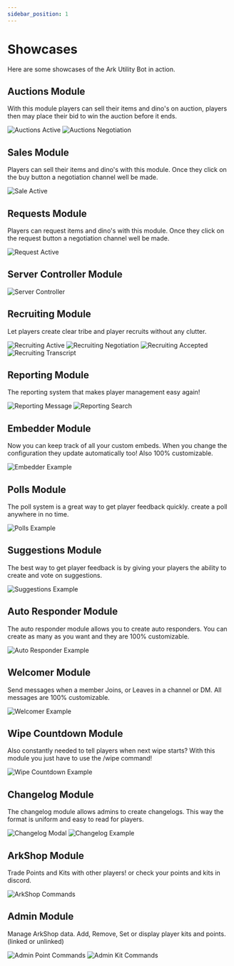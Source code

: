 ```yaml
---
sidebar_position: 1
---
```


# Showcases

Here are some showcases of the Ark Utility Bot in action.

## Auctions Module

With this module players can sell their items and dino's on auction, players then may place their bid to win the auction before it ends.

![Auctions Active](https://imgur.com/2Vi1PNz.png)
![Auctions Negotiation](https://imgur.com/JYAjh3A.png)

## Sales Module

Players can sell their items and dino's with this module. Once they click on the buy button a negotiation channel well be made.

![Sale Active](https://imgur.com/LsVSGvL.png)

## Requests Module

Players can request items and dino's with this module. Once they click on the request button a negotiation channel well be made.

![Request Active](https://imgur.com/Uf4vf3S.png)

## Server Controller Module

![Server Controller](https://imgur.com/iZgY14v.png)

## Recruiting Module

Let players create clear tribe and player recruits without any clutter.

![Recruiting Active](https://imgur.com/6TQpOvb.png)
![Recruiting Negotiation](https://imgur.com/NCa2ya4.png)
![Recruiting Accepted](https://imgur.com/XfzraxY.png)
![Recruiting Transcript](https://imgur.com/vScOLnc.png)

## Reporting Module

The reporting system that makes player management easy again!

![Reporting Message](https://imgur.com/wB9RbEM.png)
![Reporting Search](https://imgur.com/ys1udtW.png)

## Embedder Module

Now you can keep track of all your custom embeds. When you change the configuration they update automatically too! Also 100% customizable.

![Embedder Example](https://imgur.com/3Yi680P.png)

## Polls Module

The poll system is a great way to get player feedback quickly. create a poll anywhere in no time.

![Polls Example](https://imgur.com/mtHf1JZ.png)

## Suggestions Module

The best way to get player feedback is by giving your players the ability to create and vote on suggestions.

![Suggestions Example](https://imgur.com/qQvtOmh.png)

## Auto Responder Module

The auto responder module allows you to create auto responders. You can create as many as you want and they are 100% customizable.

![Auto Responder Example](https://imgur.com/zLGEOeq.png)

## Welcomer Module

Send messages when a member Joins, or Leaves in a channel or DM. All messages are 100% customizable.

![Welcomer Example](https://imgur.com/B669Cuy.png)

## Wipe Countdown Module

Also constantly needed to tell players when next wipe starts? With this module you just have to use the /wipe command!

![Wipe Countdown Example](https://imgur.com/4bkCVhy.png)

## Changelog Module

The changelog module allows admins to create changelogs. This way the format is uniform and easy to read for players.

![Changelog Modal](https://imgur.com/acsb8Mq.png)
![Changelog Example](https://imgur.com/8RIonJZ.png)

## ArkShop Module

Trade Points and Kits with other players! or check your points and kits in discord.

![ArkShop Commands](https://imgur.com/SvWqtYN.png)

## Admin Module

Manage ArkShop data. Add, Remove, Set or display player kits and points. (linked or unlinked)

![Admin Point Commands](https://imgur.com/ZPzX2Bu.png)
![Admin Kit Commands](https://imgur.com/zejuZmB.png)
